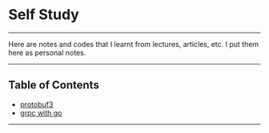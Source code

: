 # Self Study

---

Here are notes and codes that I learnt from lectures, articles, etc.
I put them here as personal notes.

---

## Table of Contents

* [protobuf3](https://github.com/TangoEnSkai/grpc-workspace/tree/master/02-self-study/01-protobuf)
* [grpc with go](https://github.com/TangoEnSkai/grpc-workspace/tree/master/02-self-study/02-grpc-microservices)

---
